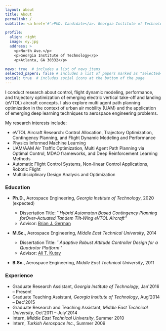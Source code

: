 ```yaml
---
layout: about
title: About
permalink: /
subtitle: <a href='#'>PhD. Candidate</a>. Georgia Institute of Technology, Atlanta, USA.

profile:
  align: right
  image: ey.jpg
  address: >
    <p>North Ave.</p>
    <p>Georgia Institute of Technology</p>
    <p>Atlanta, GA 30332</p>

news: true  # includes a list of news items
selected_papers: false # includes a list of papers marked as "selected={true}"
social: true  # includes social icons at the bottom of the page
---
```


I conduct research about control, flight dynamic modeling, performance, and trajectory optimization of emerging electric vertical take-off and landing (eVTOL) aircraft concepts. I also explore multi agent path planning optimization in the context of urban air mobility (UAM) and the application of emerging deep learning techniques to aerospace engineering problems. 

My research interests include:

   - eVTOL Aircraft Research: Control Allocation, Trajectory Optimization, Contingency Planning, and Flight Dynamic Modeling and Performance 
   - Physics Informed Machine Learning       
   - UAM/AAM Air Traffic Optimization, Multi Agent Path Planning via Optimal Control, MDAO frameworks, and Deep Reinforcement Learning Methods        
   - Automatic Flight Control Systems, Non-linear Control Applications, Robotic Flight     
   - Multidisciplinary Design Analysis and Optimization

### Education

   - **Ph.D.**, Aerospace Engineering, _Georgia Institute of Technology_, 2020 (expected)
      - Dissertation Title: ``_Hybrid Automaton Based Contingency Planning forOver-Actuated Tandem Tilt-Wing eVTOL Aircraft_''
      - Advisor: <a href="https://bgerman.ae.gatech.edu/">Brian J. German</a>  

   - **M.Sc.**, Aerospace Engineering, _Middle East Technical University_, 2014
      - Dissertation Title: ``_Adaptive Robust Attitude Controller Design for a Quadrotor Platform_''
      - Advisor: <a href="http://www.ae.metu.edu.tr/people/staff/kutay.html">Ali T. Kutay</a>  

   - **B.Sc.**, Aerospace Engineering, _Middle East Technical University_, 2011

### Experience
   - Graduate Research Assistant, _Georgia Institute of Technology_, Jan'2016 – Present     
   - Graduate Teaching Assistant, _Georgia Institute of Technology_, Aug'2014 – Dec'2015
   - Graduate Research and Teaching Assistant, _Middle East Technical University_, Oct'2011 – July'2014
   - Intern, _Middle East Technical University_, Summer 2010
   - Intern, _Turkish Aerospace Inc._, Summer 2009





<!---I study the implications of new technologies such as electric propulsion and autonomy on the design of aircraft and on aviation markets. 

    Operations research and market studies for urban air mobility (UAM), on-demand mobility (ODM), and new modes of regional aviation
    Flight performance and sizing of electric aircraft
    Aerodynamics, performance, and design of distributed electric propulsion configurations
    Wind tunnel and flight tests of subscale CTOL, STOL, and VTOL aircraft

Brian German is the National Institute of Aerospace (NIA) Langley Associate Professor in the School of Aerospace Engineering at Georgia Tech. His research involves aircraft electric propulsion, autonomous flight, and the emerging aviation markets that these technologies enable. 

He specializes in configuration design of electric aircraft, aerodynamics of distributed propulsion, battery and hybrid electric propulsion modeling, operations research problems for innovative scheduled and on-demand air services, and aircraft operational economics modeling. His work focuses primarily on new types of electric regional aircraft and eVTOL aircraft for urban air mobility. 

Prof. German is a founding member and former Chair (2014-2016) of the AIAA Transformational Flight Program Committee, which was chartered to explore the opportunities of emerging aircraft electric propulsion and autonomy technologies, and he is a member of the AIAA Aircraft Electric Propulsion and Power Working Group. Prof. German is a former Fulbright student scholar and NDSEG Graduate Research Fellow, and he received the NSF CAREER award in 2012. He is an Associate Fellow of AIAA Education. --->

<!---I am a Graduate Research Assistant Postdoctoral Fellow working in the School of Cybersecurity and Privacy at Georgia Tech under the supervision of Prof. Wenke Lee. Before joining Georgia Tech, I worked in Center for Cyber Security at New York University Abu Dhabi as a Research Engineer for two years. I currently hold a Ph.D. degree in Computer Science from Georgia Tech, an M.Sc. degree in Computer Engineering and two B.Sc. degrees in both Computer Engineering and Electrical & Electronics Engineering from TOBB University, Turkey. My research interests span a broad range of topics including deep learning, applied cryptography, security/privacy and forensics.

e^{i pi} + 1 = 0 --->




<!---LinkedIn Research Gate Resume 



<a href="https://scholar.google.com/citations?hl=en&user=1Ie3QuMAAAAJ">Google Scholar</a>   --->


